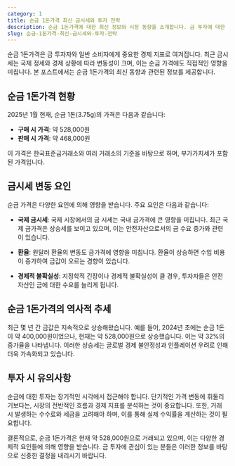 ```yaml
---
category: 1
title: 순금 1돈가격 최신 금시세와 투자 전략
description: 순금 1돈가격에 대한 최신 정보와 시장 동향을 소개합니다. 금 투자에 대한 이해를 돕기 위한 포스트입니다.
slug: 순금-1돈가격-최신-금시세와-투자-전략
---
```

순금 1돈가격은 금 투자자와 일반 소비자에게 중요한 경제 지표로 여겨집니다. 최근 금시세는 국제 정세와 경제 상황에 따라 변동성이 크며, 이는 순금 가격에도 직접적인 영향을 미칩니다. 본 포스트에서는 순금 1돈가격의 최신 동향과 관련된 정보를 제공합니다.

## 순금 1돈가격 현황

2025년 1월 현재, 순금 1돈(3.75g)의 가격은 다음과 같습니다:

- **구매 시 가격**: 약 528,000원
- **판매 시 가격**: 약 468,000원

이 가격은 한국표준금거래소와 여러 거래소의 기준을 바탕으로 하며, 부가가치세가 포함된 가격입니다.

## 금시세 변동 요인

순금 가격은 다양한 요인에 의해 영향을 받습니다. 주요 요인은 다음과 같습니다:

- **국제 금시세**: 국제 시장에서의 금 시세는 국내 금가격에 큰 영향을 미칩니다. 최근 국제 금가격은 상승세를 보이고 있으며, 이는 안전자산으로서의 금 수요 증가와 관련이 있습니다.
  
- **환율**: 원달러 환율의 변동도 금가격에 영향을 미칩니다. 환율이 상승하면 수입 비용이 증가하여 금값이 오르는 경향이 있습니다.
  
- **경제적 불확실성**: 지정학적 긴장이나 경제적 불확실성이 클 경우, 투자자들은 안전자산인 금에 대한 수요를 늘리게 됩니다.

## 순금 1돈가격의 역사적 추세

최근 몇 년 간 금값은 지속적으로 상승해왔습니다. 예를 들어, 2024년 초에는 순금 1돈이 약 400,000원이었으나, 현재는 약 528,000원으로 상승했습니다. 이는 약 32%의 증가율을 나타냅니다. 이러한 상승세는 글로벌 경제 불안정성과 인플레이션 우려로 인해 더욱 가속화되고 있습니다.

## 투자 시 유의사항

순금에 대한 투자는 장기적인 시각에서 접근해야 합니다. 단기적인 가격 변동에 휘둘리기보다는, 시장의 전반적인 흐름과 경제 지표를 분석하는 것이 중요합니다. 또한, 거래 시 발생하는 수수료와 세금을 고려해야 하며, 이를 통해 실제 수익률을 계산하는 것이 필요합니다.

결론적으로, 순금 1돈가격은 현재 약 528,000원으로 거래되고 있으며, 이는 다양한 경제적 요인들에 의해 영향을 받습니다. 금 투자에 관심이 있는 분들은 이러한 정보를 바탕으로 신중한 결정을 내리시기 바랍니다.